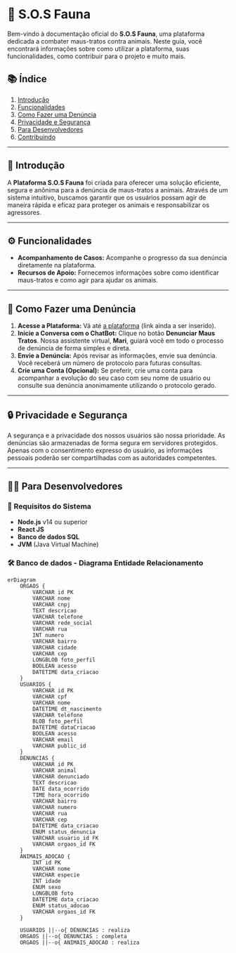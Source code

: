 # 🐾 S.O.S Fauna

Bem-vindo à documentação oficial do **S.O.S Fauna**, uma plataforma dedicada a combater maus-tratos contra animais. Neste guia, você encontrará informações sobre como utilizar a plataforma, suas funcionalidades, como contribuir para o projeto e muito mais.

## 📚 Índice

1. [Introdução](#introdução)
2. [Funcionalidades](#funcionalidades)
3. [Como Fazer uma Denúncia](#como-fazer-uma-denúncia)
4. [Privacidade e Segurança](#privacidade-e-segurança)
5. [Para Desenvolvedores](#para-desenvolvedores)
6. [Contribuindo](#contribuindo)

---

## 🐾 Introdução

A **Plataforma S.O.S Fauna** foi criada para oferecer uma solução eficiente, segura e anônima para a denúncia de maus-tratos a animais. Através de um sistema intuitivo, buscamos garantir que os usuários possam agir de maneira rápida e eficaz para proteger os animais e responsabilizar os agressores.

---

## ⚙️ Funcionalidades

- **Acompanhamento de Casos:** Acompanhe o progresso da sua denúncia diretamente na plataforma.
- **Recursos de Apoio:** Fornecemos informações sobre como identificar maus-tratos e como agir para ajudar os animais.
  
---

## 📝 Como Fazer uma Denúncia

1. **Acesse a Plataforma:** Vá até [a plataforma](https://www.google.com/) (link ainda a ser inserido).
2. **Inicie a Conversa com o ChatBot:** Clique no botão **Denunciar Maus Tratos**. Nossa assistente virtual, **Mari**, guiará você em todo o processo de denúncia de forma simples e direta.
3. **Envie a Denúncia:** Após revisar as informações, envie sua denúncia. Você receberá um número de protocolo para futuras consultas.
4. **Crie uma Conta (Opcional):** Se preferir, crie uma conta para acompanhar a evolução do seu caso com seu nome de usuário ou consulte sua denúncia anonimamente utilizando o protocolo gerado.

---

## 🔒 Privacidade e Segurança

A segurança e a privacidade dos nossos usuários são nossa prioridade. As denúncias são armazenadas de forma segura em servidores protegidos. Apenas com o consentimento expresso do usuário, as informações pessoais poderão ser compartilhadas com as autoridades competentes.

---

## 👨‍💻 Para Desenvolvedores

### 🔧 Requisitos do Sistema

- **Node.js** v14 ou superior
- **React JS**
- **Banco de dados SQL**
- **JVM** (Java Virtual Machine)


### 🛠️ Banco de dados - Diagrama Entidade Relacionamento



```mermaid
erDiagram
    ORGAOS {
        VARCHAR id PK
        VARCHAR nome
        VARCHAR cnpj
        TEXT descricao
        VARCHAR telefone
        VARCHAR rede_social
        VARCHAR rua
        INT numero
        VARCHAR bairro
        VARCHAR cidade
        VARCHAR cep
        LONGBLOB foto_perfil
        BOOLEAN acesso
        DATETIME data_criacao
    }
    USUARIOS {
        VARCHAR id PK
        VARCHAR cpf
        VARCHAR nome
        DATETIME dt_nascimento
        VARCHAR telefone
        BLOB foto_perfil
        DATETIME dataCriacao
        BOOLEAN acesso
        VARCHAR email
        VARCHAR public_id
    }
    DENUNCIAS {
        VARCHAR id PK
        VARCHAR animal
        VARCHAR denunciado
        TEXT descricao
        DATE data_ocorrido
        TIME hora_ocorrido
        VARCHAR bairro
        VARCHAR numero
        VARCHAR rua
        VARCHAR cep
        DATETIME data_criacao
        ENUM status_denuncia
        VARCHAR usuario_id FK
        VARCHAR orgaos_id FK
    }
    ANIMAIS_ADOCAO {
        INT id PK
        VARCHAR nome
        VARCHAR especie
        INT idade
        ENUM sexo
        LONGBLOB foto
        DATETIME data_criacao
        ENUM status_adocao
        VARCHAR orgaos_id FK
    }

    USUARIOS ||--o{ DENUNCIAS : realiza
    ORGAOS ||--o{ DENUNCIAS : completa
    ORGAOS ||--o{ ANIMAIS_ADOCAO : realiza

```



